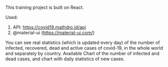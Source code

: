 This training project is built on React.

Used:
1. API: https://covid19.mathdro.id/api
2. @material-ui (https://material-ui.com/)

You can see real statistics (which is updated every day) of the number of infected, recovered, 
dead and active cases of covid-19, in the whole world and separately by country. 
Available Chart of the number of infected and dead cases, and chart with daily statistics of new cases.
